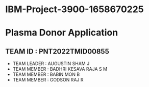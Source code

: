 # IBM-Project-3900-1658670225
# Plasma Donor Application

<h2>TEAM ID : PNT2022TMID00855</h2>
<ul>
<li>TEAM LEADER : AUGUSTIN SHAM J</li>
<li>TEAM MEMBER : BADHRI KESAVA RAJA S M</li>
<li>TEAM MEMBER : BABIN MON B</li>
<li>TEAM MEMBER : GODSON RAJ R</li>
</ul>
